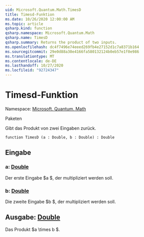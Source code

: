 ```yaml
---
uid: Microsoft.Quantum.Math.TimesD
title: Timesd-Funktion
ms.date: 10/26/2020 12:00:00 AM
ms.topic: article
qsharp.kind: function
qsharp.namespace: Microsoft.Quantum.Math
qsharp.name: TimesD
qsharp.summary: Returns the product of two inputs.
ms.openlocfilehash: dc4f7496e74eeed269fb4e27152d1c7a8371b164
ms.sourcegitcommit: 29e0d88a30e4166fa580132124b0eb57e1f0e986
ms.translationtype: MT
ms.contentlocale: de-DE
ms.lasthandoff: 10/27/2020
ms.locfileid: "92724347"
---
```

# <a name="timesd-function"></a>Timesd-Funktion

Namespace: [Microsoft. Quantum. Math](xref:Microsoft.Quantum.Math)

Paketen [](https://nuget.org/packages/)


Gibt das Produkt von zwei Eingaben zurück.

```qsharp
function TimesD (a : Double, b : Double) : Double
```


## <a name="input"></a>Eingabe

### <a name="a--double"></a>a: [Double](xref:microsoft.quantum.lang-ref.double)

Der erste Eingabe $a $, der multipliziert werden soll.


### <a name="b--double"></a>b: [Double](xref:microsoft.quantum.lang-ref.double)

Die zweite Eingabe $b $, der multipliziert werden soll.



## <a name="output--double"></a>Ausgabe: [Double](xref:microsoft.quantum.lang-ref.double)

Das Produkt $a \times b $.